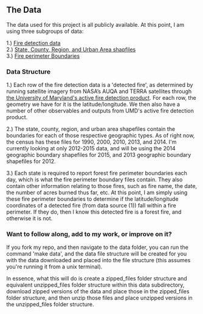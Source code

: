 ## The Data

The data used for this project is all publicly available. At this point, I am using three subgroups of data: 

1.) [Fire detection data](http://firemapper.sc.egov.usda.gov/gisdata.php)  
2.) [State, County, Region, and Urban Area shapfiles](https://www.census.gov/geo/maps-data/data/tiger-cart-boundary.html)  
3.) [Fire perimeter Boundaries](http://rmgsc.cr.usgs.gov/outgoing/GeoMAC/historic_fire_data/)  

### Data Structure

1.) Each row of the fire detection data is a 'detected fire', as determined by running satellite imagery from NASA’s AUQA and TERRA satellites through [the University of Maryland's active fire detection product](http://modis-fire.umd.edu/pages/ActiveFire.php). For each row, the geometry we have for it is the latitude/longitude. We then also have a number of other observables and outputs from UMD's active fire detection product. 

2.) The state, county, region, and urban area shapefiles contain the boundaries for each of those respective geographic types. As of right now, the census has these files for 1990, 2000, 2010, 2013, and 2014. I'm currently looking at only 2012-2015 data, and will be using the 2014 geographic boundary shapefiles for 2015, and 2013 geographic boundary shapefiles for 2012. 
      
3.) Each state is required to report forest fire perimeter boundaries each day, which is what the fire perimeter boundary files contain. They also contain other information relating to those fires, such as fire name, the date, the number of acres burned thus far, etc. At this point, I am simply using these fire perimeter boundaries to determine if the latitude/longitude coordinates of a detected fire (from data source (1)) fall within a fire perimeter. If they do, 
then I know this detected fire is a forest fire, and otherwise it is not. 

### Want to follow along, add to my work, or improve on it?

If you fork my repo, and then navigate to the data folder, you can run the command 'make data',  and the data file structure will be created for you with the data downloaded and placed into the file structure (this assumes you're running it from a unix terminal).

In essence, what this will do is create a zipped_files folder structure and equivalent unzipped_files folder structure within this data subdirectory, download zipped versions of the data and place those in the zipped_files folder structure, and then unzip those files and place unzipped versions in the unzipped_files folder structure. 
